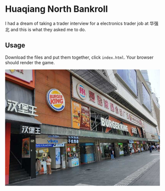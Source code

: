 # Huaqiang North Bankroll
I had a dream of taking a trader interview for a electronics trader job at 华强北 and this is what they asked me to do.

## Usage

Download the files and put them together, click `index.html`. Your browser should render the game.

![image](hbw.jpg)
